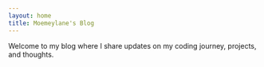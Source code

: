 ```yaml
---
layout: home
title: Moemeylane's Blog
---
```


Welcome to my blog where I share updates on my coding journey, projects, and thoughts.
